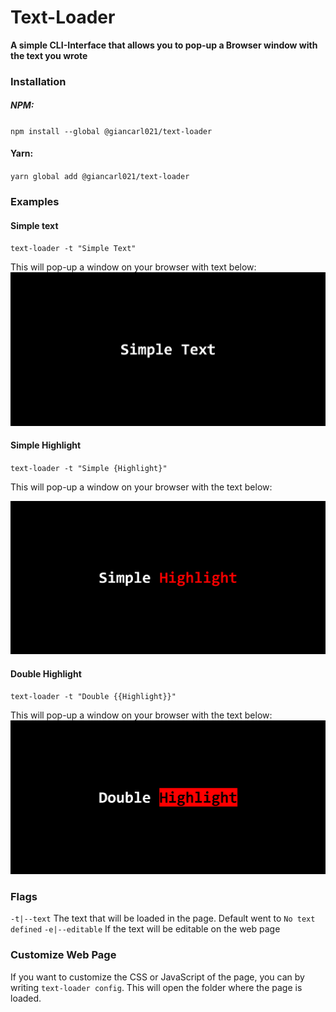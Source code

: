 # Text-Loader
**A simple CLI-Interface that allows you to pop-up a Browser window with the text you wrote**

### Installation

##### NPM:
``npm install --global @giancarl021/text-loader``

#### Yarn:
``yarn global add @giancarl021/text-loader``

### Examples

#### Simple text

``text-loader -t "Simple Text"``

This will pop-up a window on your browser with text below:
![](docs/img/Simple-Example.png)

#### Simple Highlight

``text-loader -t "Simple {Highlight}"``

This will pop-up a window on your browser with the text below:

![](docs/img/Simple-Highlight.png)

#### Double Highlight

``text-loader -t "Double {{Highlight}}"`` 

This will pop-up a window on your browser with the text below:
![](docs/img/Double-Highlight.png)

### Flags

``-t|--text`` The text that will be loaded in the page. Default went to ``No text defined``
``-e|--editable`` If the text will be editable on the web page

### Customize Web Page

If you want to customize the CSS or JavaScript of the page, you can by writing ``text-loader config``. This will open the folder where the page is loaded.